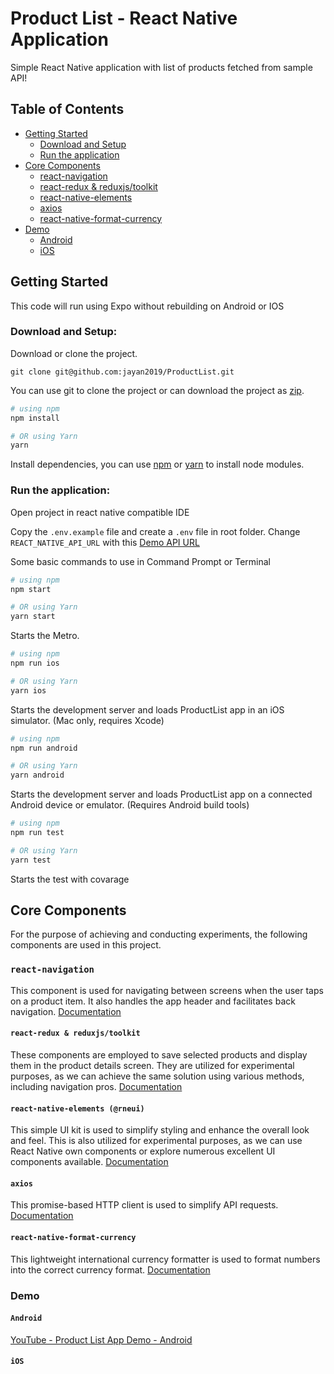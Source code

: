 # Product List - React Native Application

Simple React Native application with list of products fetched from sample API!

## Table of Contents

- [Getting Started](#getting-started)
  - [Download and Setup](#download-and-setup)
  - [Run the application](#run-the-application)
- [Core Components](#core-components)
  - [react-navigation](#react-navigation)
  - [react-redux & reduxjs/toolkit](#react-redux-&-reduxjs/toolkit)
  - [react-native-elements](#react-native-elements)
  - [axios](#axios)
  - [react-native-format-currency](#react-native-format-currency)
- [Demo](#demo)
  - [Android](#android)
  - [iOS](#ios)

## Getting Started

This code will run using Expo without rebuilding on Android or IOS

### Download and Setup:

Download or clone the project.

```
git clone git@github.com:jayan2019/ProductList.git
```

You can use git to clone the project or can download the project as [zip](https://github.com/jayan2019/ProductList/archive/refs/heads/main.zip).

```bash
# using npm
npm install

# OR using Yarn
yarn
```

Install dependencies, you can use [npm](http://npmjs.com) or [yarn](https://yarnpkg.com) to install node modules.

### Run the application:

Open project in react native compatible IDE

Copy the `.env.example` file and create a `.env` file in root folder.
Change `REACT_NATIVE_API_URL` with this [Demo API URL](https://654cfbeb77200d6ba859d03c.mockapi.io/api/v1)

Some basic commands to use in Command Prompt or Terminal

```bash
# using npm
npm start

# OR using Yarn
yarn start
```

Starts the Metro.

```bash
# using npm
npm run ios

# OR using Yarn
yarn ios
```

Starts the development server and loads ProductList app in an iOS simulator. (Mac only, requires Xcode)

```bash
# using npm
npm run android

# OR using Yarn
yarn android
```

Starts the development server and loads ProductList app on a connected Android device or emulator. (Requires Android build tools)

```bash
# using npm
npm run test

# OR using Yarn
yarn test
```

Starts the test with covarage

## Core Components

For the purpose of achieving and conducting experiments, the following components are used in this project.

### `react-navigation`

This component is used for navigating between screens when the user taps on a product item. It also handles the app header and facilitates back navigation. [Documentation](https://reactnavigation.org/docs/getting-started)

#### `react-redux & reduxjs/toolkit`

These components are employed to save selected products and display them in the product details screen. They are utilized for experimental purposes, as we can achieve the same solution using various methods, including navigation pros. [Documentation](https://redux-toolkit.js.org/introduction/getting-started)

#### `react-native-elements (@rneui)`

This simple UI kit is used to simplify styling and enhance the overall look and feel. This is also utilized for experimental purposes, as we can use React Native own components or explore numerous excellent UI components available. [Documentation](https://reactnativeelements.com/docs)

#### `axios`

This promise-based HTTP client is used to simplify API requests. [Documentation](https://github.com/axios/axios)

#### `react-native-format-currency`

This lightweight international currency formatter is used to format numbers into the correct currency format. [Documentation](https://github.com/AwesomeLabs/react-native-format-currency)

### Demo

#### `Android`

[YouTube - Product List App Demo - Android](https://youtu.be/PCy2bE8MQkY)

#### `iOS`
